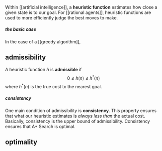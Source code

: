 Within [[artificial intelligence]], a **heuristic function** estimates how close a given state is to our goal. For [[rational agents]], heuristic functions are used to more efficiently judge the best moves to make.

##### the basic case
In the case of a [[greedy algorithm]], 


## admissibility
A heuristic function $h$ is **admissible** if 
$$ 0 \le h(n) \le h^*(n)$$
where $h^*(n)$ is the true cost to the nearest goal. 
##### consistency
One main condition of admissibility is **consistency**. This property ensures that what our heuristic estimates is *always less than* the actual cost. Basically, consistency is the upper bound of admissibility. Consistency ensures that A* Search is optimal.

## optimality
